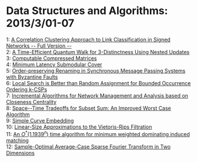 # Data Structures and Algorithms: 2013/3/01-07  
1: [A Correlation Clustering Approach to Link Classification in Signed  Networks -- Full Version --](https://doi.org/10.48550/arXiv.1301.4769)  
2: [A Time-Efficient Quantum Walk for 3-Distinctness Using Nested Updates](https://doi.org/10.48550/arXiv.1302.7316)  
3: [Computable Compressed Matrices](https://doi.org/10.48550/arXiv.1303.0270)  
4: [Minimum Latency Submodular Cover](https://doi.org/10.48550/arXiv.1110.2207)  
5: [Order-preserving Renaming in Synchronous Message Passing Systems with  Byzantine Faults](https://doi.org/10.48550/arXiv.1205.0477)  
6: [Local Search is Better than Random Assignment for Bounded Occurrence  Ordering k-CSPs](https://doi.org/10.48550/arXiv.1210.1890)  
7: [Incremental Algorithms for Network Management and Analysis based on  Closeness Centrality](https://doi.org/10.48550/arXiv.1303.0422)  
8: [Space--Time Tradeoffs for Subset Sum: An Improved Worst Case Algorithm](https://doi.org/10.48550/arXiv.1303.0609)  
9: [Simple Curve Embedding](https://doi.org/10.48550/arXiv.1303.0821)  
10: [Linear-Size Approximations to the Vietoris-Rips Filtration](https://doi.org/10.48550/arXiv.1203.6786)  
11: [An $O^*(1.1939^n)$ time algorithm for minimum weighted dominating  induced matching](https://doi.org/10.48550/arXiv.1303.0035)  
12: [Sample-Optimal Average-Case Sparse Fourier Transform in Two Dimensions](https://doi.org/10.48550/arXiv.1303.1209)  